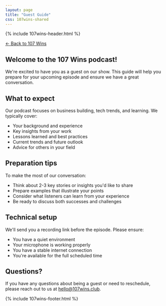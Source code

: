 ```yaml
---
layout: page
title: "Guest Guide"
css: 107wins-shared
---
```


{% include 107wins-header.html %}

<div class="section">
  <p><a href="/107wins.html">← Back to 107 Wins</a></p>
</div>

<div class="section">
  <h2>Welcome to the 107 Wins podcast!</h2>
  <p>We're excited to have you as a guest on our show. This guide will help you prepare for your upcoming episode and ensure we have a great conversation.</p>
</div>

<div class="section">
  <h2>What to expect</h2>
  <p>Our podcast focuses on business building, tech trends, and learning. We typically cover:</p>
  <ul>
    <li>Your background and experience</li>
    <li>Key insights from your work</li>
    <li>Lessons learned and best practices</li>
    <li>Current trends and future outlook</li>
    <li>Advice for others in your field</li>
  </ul>
</div>

<div class="section">
  <h2>Preparation tips</h2>
  <p>To make the most of our conversation:</p>
  <ul>
    <li>Think about 2-3 key stories or insights you'd like to share</li>
    <li>Prepare examples that illustrate your points</li>
    <li>Consider what listeners can learn from your experience</li>
    <li>Be ready to discuss both successes and challenges</li>
  </ul>
</div>

<div class="section">
  <h2>Technical setup</h2>
  <p>We'll send you a recording link before the episode. Please ensure:</p>
  <ul>
    <li>You have a quiet environment</li>
    <li>Your microphone is working properly</li>
    <li>You have a stable internet connection</li>
    <li>You're available for the full scheduled time</li>
  </ul>
</div>

<div class="section">
  <h2>Questions?</h2>
  <p>If you have any questions about being a guest or need to reschedule, please reach out to us at <a href="mailto:hello@107wins.club">hello@107wins.club</a>.</p>
</div>

{% include 107wins-footer.html %}
